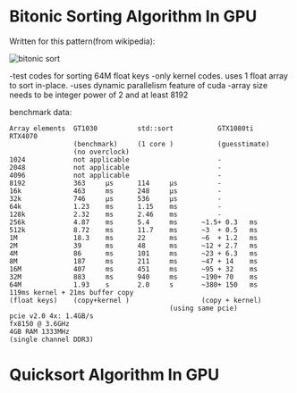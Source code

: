 # Bitonic Sorting Algorithm In GPU

Written for this pattern(from wikipedia):

![bitonic sort](https://raw.githubusercontent.com/tugrul512bit/cuda_bitonic_sort_test/master/BitonicSort1.svg.png)

-test codes for sorting 64M float keys
-only kernel codes. uses 1 float array to sort in-place.
-uses dynamic parallelism feature of cuda
-array size needs to be integer power of 2 and at least 8192
    
benchmark data:

    Array elements  GT1030          std::sort           GTX1080ti            RTX4070
                    (benchmark)     (1 core )           (guesstimate)
                    (no overclock)
    1024            not applicable                      -
    2048            not applicable                      -
    4096            not applicable                      -
    8192            363     µs      114     µs          -
    16k             463     ms      248     µs          -
    32k             746     µs      536     µs          -
    64k             1.23    ms      1.15    ms          -
    128k            2.32    ms      2.46    ms          -
    256k            4.87    ms      5.4     ms      ~1.5+ 0.3	ms
    512k            8.72    ms      11.7    ms      ~3	+ 0.5	ms
    1M              18.3    ms      22      ms      ~6  + 1.2	ms
    2M              39      ms      48      ms      ~12 + 2.7	ms
    4M              86      ms      101     ms      ~23 + 6.3	ms
    8M              187     ms      211     ms      ~47 + 14	ms
    16M             407     ms      451     ms      ~95 + 32	ms
    32M             883     ms      940     ms      ~190+ 70	ms
    64M             1.93    s       2.0     s       ~380+ 150	ms            119ms kernel + 21ms buffer copy
    (float keys)    (copy+kernel )                  (copy + kernel)
                                            (using same pcie)
    pcie v2.0 4x: 1.4GB/s
    fx8150 @ 3.6GHz
    4GB RAM 1333MHz
    (single channel DDR3)
    
# Quicksort Algorithm In GPU

